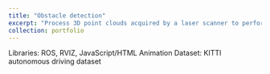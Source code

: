 ```yaml
---
title: "Obstacle detection"
excerpt: "Process 3D point clouds acquired by a laser scanner to perform obstacle detection for an autonomous vehicle <br/><img src='/images/500x300.png'>"
collection: portfolio
---
```


Libraries: ROS, RVIZ, JavaScript/HTML Animation
Dataset: KITTI autonomous driving dataset

